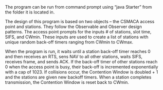 The program can be run from command prompt using “java Starter” from the folder it is located in.

The design of this program is based on two objects – the CSMACA access point and stations. They follow the Observable and Observer design patterns. The access point prompts for the inputs # of stations, slot time, SIFS, and CWmin. These inputs are used to create a list of stations with unique random back-off timers ranging from CWmin to CWmax.

When the program is run, it waits until a station back-off timer reaches 0 and then receives an RTS, sens NAV to all other stations, waits SIFS, receives frame, and sends ACK. If the back-off timer of other stations reach 0 when the access point is busy, their back-off is incremented exponentially with a cap of 1023. If collisions occur, the Contention Window is doubled + 1 and the stations are given new backoff timers. When a station completes transmission, the Contention Window is reset back to CWmin.
